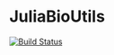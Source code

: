 # JuliaBioUtils

[![Build Status](https://github.com/nas2011/JuliaBioUtils.jl/actions/workflows/CI.yml/badge.svg?branch=master)](https://github.com/nas2011/JuliaBioUtils.jl/actions/workflows/CI.yml?query=branch%3Amaster)
